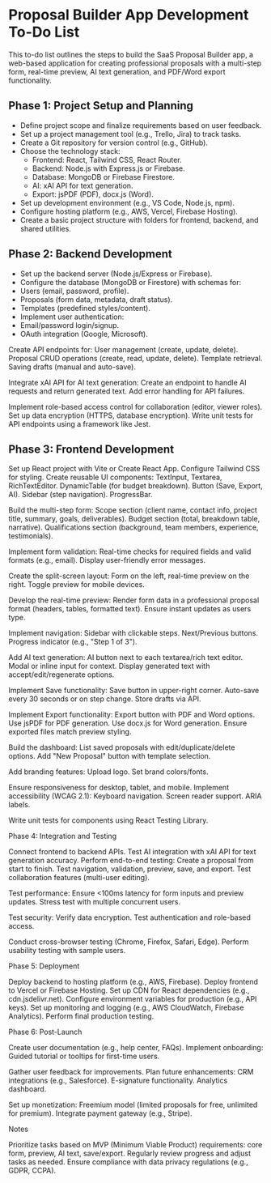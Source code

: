 # Proposal Builder App Development To-Do List
This to-do list outlines the steps to build the SaaS Proposal Builder app, a web-based application for creating professional proposals with a multi-step form, real-time preview, AI text generation, and PDF/Word export functionality.
## Phase 1: Project Setup and Planning

- Define project scope and finalize requirements based on user feedback.
- Set up a project management tool (e.g., Trello, Jira) to track tasks.
- Create a Git repository for version control (e.g., GitHub).
- Choose the technology stack:
    - Frontend: React, Tailwind CSS, React Router.
    - Backend: Node.js with Express.js or Firebase.
    - Database: MongoDB or Firebase Firestore.
    - AI: xAI API for text generation.
    - Export: jsPDF (PDF), docx.js (Word).
- Set up development environment (e.g., VS Code, Node.js, npm).
- Configure hosting platform (e.g., AWS, Vercel, Firebase Hosting).
- Create a basic project structure with folders for frontend, backend, and shared utilities.

## Phase 2: Backend Development

- Set up the backend server (Node.js/Express or Firebase).
- Configure the database (MongoDB or Firestore) with schemas for:
- Users (email, password, profile).
- Proposals (form data, metadata, draft status).
- Templates (predefined styles/content).
- Implement user authentication:
- Email/password login/signup.
- OAuth integration (Google, Microsoft).


 Create API endpoints for:
User management (create, update, delete).
Proposal CRUD operations (create, read, update, delete).
Template retrieval.
Saving drafts (manual and auto-save).


 Integrate xAI API for AI text generation:
Create an endpoint to handle AI requests and return generated text.
Add error handling for API failures.


 Implement role-based access control for collaboration (editor, viewer roles).
 Set up data encryption (HTTPS, database encryption).
 Write unit tests for API endpoints using a framework like Jest.

## Phase 3: Frontend Development

 Set up React project with Vite or Create React App.
 Configure Tailwind CSS for styling.
 Create reusable UI components:
TextInput, Textarea, RichTextEditor.
DynamicTable (for budget breakdown).
Button (Save, Export, AI).
Sidebar (step navigation).
ProgressBar.


 Build the multi-step form:
Scope section (client name, contact info, project title, summary, goals, deliverables).
Budget section (total, breakdown table, narrative).
Qualifications section (background, team members, experience, testimonials).


 Implement form validation:
Real-time checks for required fields and valid formats (e.g., email).
Display user-friendly error messages.


 Create the split-screen layout:
Form on the left, real-time preview on the right.
Toggle preview for mobile devices.


 Develop the real-time preview:
Render form data in a professional proposal format (headers, tables, formatted text).
Ensure instant updates as users type.


 Implement navigation:
Sidebar with clickable steps.
Next/Previous buttons.
Progress indicator (e.g., "Step 1 of 3").


 Add AI text generation:
AI button next to each textarea/rich text editor.
Modal or inline input for context.
Display generated text with accept/edit/regenerate options.


 Implement Save functionality:
Save button in upper-right corner.
Auto-save every 30 seconds or on step change.
Store drafts via API.


 Implement Export functionality:
Export button with PDF and Word options.
Use jsPDF for PDF generation.
Use docx.js for Word generation.
Ensure exported files match preview styling.


 Build the dashboard:
List saved proposals with edit/duplicate/delete options.
Add "New Proposal" button with template selection.


 Add branding features:
Upload logo.
Set brand colors/fonts.


 Ensure responsiveness for desktop, tablet, and mobile.
 Implement accessibility (WCAG 2.1):
Keyboard navigation.
Screen reader support.
ARIA labels.


 Write unit tests for components using React Testing Library.

Phase 4: Integration and Testing

 Connect frontend to backend APIs.
 Test AI integration with xAI API for text generation accuracy.
 Perform end-to-end testing:
Create a proposal from start to finish.
Test navigation, validation, preview, save, and export.
Test collaboration features (multi-user editing).


 Test performance:
Ensure <100ms latency for form inputs and preview updates.
Stress test with multiple concurrent users.


 Test security:
Verify data encryption.
Test authentication and role-based access.


 Conduct cross-browser testing (Chrome, Firefox, Safari, Edge).
 Perform usability testing with sample users.

Phase 5: Deployment

 Deploy backend to hosting platform (e.g., AWS, Firebase).
 Deploy frontend to Vercel or Firebase Hosting.
 Set up CDN for React dependencies (e.g., cdn.jsdelivr.net).
 Configure environment variables for production (e.g., API keys).
 Set up monitoring and logging (e.g., AWS CloudWatch, Firebase Analytics).
 Perform final production testing.

Phase 6: Post-Launch

 Create user documentation (e.g., help center, FAQs).
 Implement onboarding:
Guided tutorial or tooltips for first-time users.


 Gather user feedback for improvements.
 Plan future enhancements:
CRM integrations (e.g., Salesforce).
E-signature functionality.
Analytics dashboard.


 Set up monetization:
Freemium model (limited proposals for free, unlimited for premium).
Integrate payment gateway (e.g., Stripe).



Notes

Prioritize tasks based on MVP (Minimum Viable Product) requirements: core form, preview, AI text, save/export.
Regularly review progress and adjust tasks as needed.
Ensure compliance with data privacy regulations (e.g., GDPR, CCPA).

